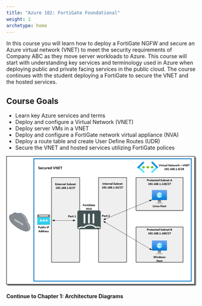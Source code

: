 ```yaml
---
title: "Azure 102: FortiGate Foundational"
weight: 1
archetype: home
---
```


In this course you will learn how to deploy a FortiGate NGFW and secure an Azure virtual network (VNET) to meet the security requirements of Company ABC as they move server workloads to Azure.  This course will start with understanding key services and terminology used in Azure when deploying public and private facing services in the public cloud.  The course continues with the student deploying a FortiGate to secure the VNET and the hosted services.

## Course Goals

- Learn key Azure services and terms
- Deploy and configure a Virtual Network (VNET)
- Deploy server VMs in a VNET
- Deploy and configure a FortiGate network virtual appliance (NVA)
- Deploy a route table and create User Define Routes (UDR)
- Secure the VNET and hosted services utilizing FortiGate polices

![](Images/Azure-Secured-VNET.PNG)

**Continue to Chapter 1: Architecture Diagrams**